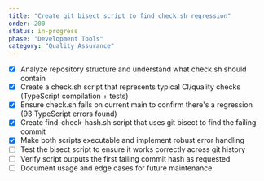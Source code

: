 ```yaml
---
title: "Create git bisect script to find check.sh regression"
order: 200
status: in-progress
phase: "Development Tools"
category: "Quality Assurance"
---
```


- [x] Analyze repository structure and understand what check.sh should contain
- [x] Create a check.sh script that represents typical CI/quality checks (TypeScript compilation + tests)
- [x] Ensure check.sh fails on current main to confirm there's a regression (93 TypeScript errors found)
- [x] Create find-check-hash.sh script that uses git bisect to find the failing commit
- [x] Make both scripts executable and implement robust error handling
- [ ] Test the bisect script to ensure it works correctly across git history
- [ ] Verify script outputs the first failing commit hash as requested
- [ ] Document usage and edge cases for future maintenance